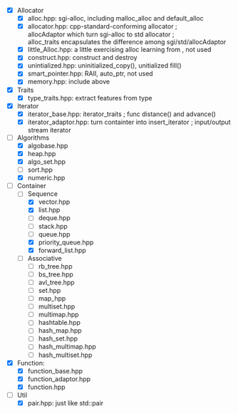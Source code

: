 - [x] Allocator
    - [x] alloc.hpp: sgi-alloc, including malloc_alloc and default_alloc
    - [x] allocator.hpp: cpp-standard-conforming allocator ;  
                         allocAdaptor which turn sgi-alloc to std allocator ;  
                         alloc_traits encapsulates the difference among sgi/std/allocAdaptor
    - [x] little_Alloc.hpp: a little exercising alloc learning from <STL source code analysis>, not used
    - [x] construct.hpp: construct and destroy
    - [x] unintialized.hpp: uninitialized_copy(), unitialized fill()
    - [x] smart_pointer.hpp: RAII, auto_ptr, not used
    - [x] memory.hpp: include above 
  
- [x] Traits
    - [x] type_traits.hpp: extract features from type
  
- [x] Iterator
    - [x] iterator_base.hpp: iterator_traits ; func distance() and advance()
    - [x] iterator_adaptor.hpp: turn containter into insert_iterator ;
          input/output stream iterator

- [ ] Algorithms
    - [x] algobase.hpp
    - [x] heap.hpp
    - [x] algo_set.hpp
    - [ ] sort.hpp
    - [x] numeric.hpp 

- [ ] Container
    - [ ] Sequence
        - [x] vector.hpp
        - [x] list.hpp
        - [ ] deque.hpp
        - [ ] stack.hpp
        - [ ] queue.hpp
        - [x] priority_queue.hpp
        - [x] forward_list.hpp
    - [ ] Associative
        - [ ] rb_tree.hpp
        - [ ] bs_tree.hpp
        - [ ] avl_tree.hpp
        - [ ] set.hpp
        - [ ] map_hpp
        - [ ] multiset.hpp
        - [ ] multimap.hpp
        - [ ] hashtable.hpp
        - [ ] hash_map.hpp
        - [ ] hash_set.hpp
        - [ ] hash_multimap.hpp
        - [ ] hash_multiset.hpp

- [x] Function:
    - [x] function_base.hpp
    - [x] function_adaptor.hpp
    - [x] function.hpp
  
 - [ ] Util
    - [x] pair.hpp: just like std::pair 
